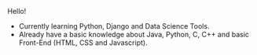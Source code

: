 Hello!

- Currently learning Python, Django and Data Science Tools.
- Already have a basic knowledge about Java, Python, C, C++ and basic Front-End (HTML, CSS and Javascript).
